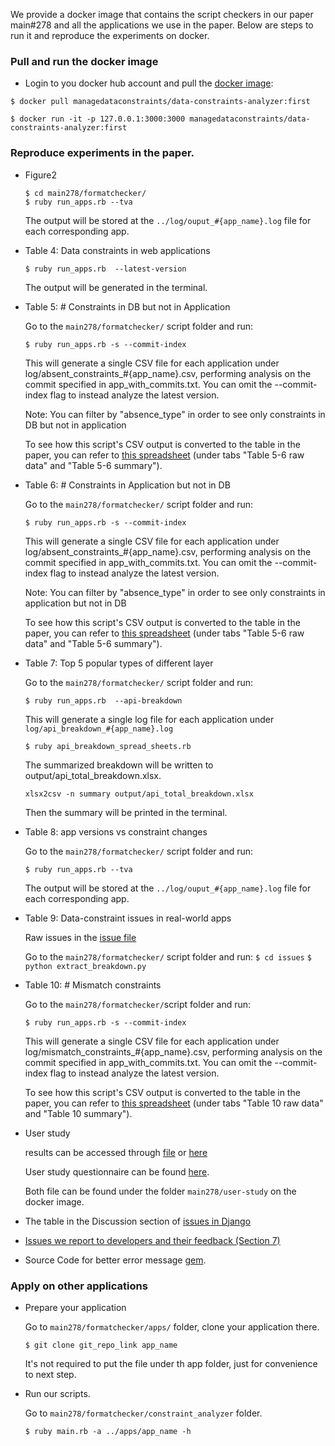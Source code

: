 We provide a docker image that contains the script checkers in our paper main#278 and all the applications we use in the paper.
Below are steps to run it and reproduce the experiments on docker.

### Pull and run the docker image 
* Login to you docker hub account and pull the [docker image](https://hub.docker.com/repository/docker/managedataconstraints/data-constraints-analyzer):
```
$ docker pull managedataconstraints/data-constraints-analyzer:first
```
```
$ docker run -it -p 127.0.0.1:3000:3000 managedataconstraints/data-constraints-analyzer:first
```


### Reproduce experiments in the paper.

* Figure2 
  ```
  $ cd main278/formatchecker/ 
  $ ruby run_apps.rb --tva
  ```
  The output will be stored at the `../log/ouput_#{app_name}.log` file for each corresponding app. 
   
  
* Table 4: Data constraints in web applications
  ```
  $ ruby run_apps.rb  --latest-version
  ```
  The output will be generated in the terminal. 
  
 
* Table 5: # Constraints in DB but not in Application

  Go to the `main278/formatchecker/`  script folder and run:
  ```
  $ ruby run_apps.rb -s --commit-index
  ```
  This will generate a single CSV file for each application under log/absent_constraints_#{app_name}.csv, performing analysis on the commit specified in app_with_commits.txt. You can omit the --commit-index flag to instead analyze the latest version.
  
  Note: You can filter by "absence_type" in order to see only constraints in DB but not in application
  
  To see how this script's CSV output is converted to the table in the paper, you can refer to [this spreadsheet](http://bit.ly/constraint-mismatch) (under tabs "Table 5-6 raw data" and "Table 5-6 summary").
  
* Table 6: # Constraints in Application but not in DB 

  Go to the `main278/formatchecker/`  script folder and run:
  ```
  $ ruby run_apps.rb -s --commit-index
  ```
  This will generate a single CSV file for each application under log/absent_constraints_#{app_name}.csv, performing analysis on the commit specified in app_with_commits.txt. You can omit the --commit-index flag to instead analyze the latest version.

  Note: You can filter by "absence_type" in order to see only constraints in application but not in DB
  
  To see how this script's CSV output is converted to the table in the paper, you can refer to [this spreadsheet](http://bit.ly/constraint-mismatch) (under tabs "Table 5-6 raw data" and "Table 5-6 summary").

* Table 7:  Top 5 popular types of different layer

  Go to the `main278/formatchecker/` script folder and run:
  ``` 
  $ ruby run_apps.rb  --api-breakdown
  ```
  This will generate a single log file for each application under ```log/api_breakdown_#{app_name}.log```
  ```
  $ ruby api_breakdown_spread_sheets.rb 
  ```
  
  The summarized breakdown will be written to output/api_total_breakdown.xlsx. 
  
  ```
  xlsx2csv -n summary output/api_total_breakdown.xlsx 
  ```
  Then the summary will be printed in the terminal.  

 
* Table 8: app versions vs constraint changes

  Go to the `main278/formatchecker/` script folder and run:
  ```
  $ ruby run_apps.rb --tva 
  ```
  The output will be stored at the `../log/ouput_#{app_name}.log` file for each corresponding app. 
   
 
* Table 9:  Data-constraint issues in real-world apps

  Raw issues in the [issue file](http://bit.ly/data-constraints-issues-in-Rails) 

  Go to the `main278/formatchecker/`  script folder and run:
  ```$ cd issues```
  ```$ python extract_breakdown.py```
  
* Table 10: # Mismatch constraints 

  Go to the `main278/formatchecker/`script folder and run:
  ```
  $ ruby run_apps.rb -s --commit-index
  ```
  This will generate a single CSV file for each application under log/mismatch_constraints_#{app_name}.csv, performing analysis on the commit specified in app_with_commits.txt. You can omit the --commit-index flag to instead analyze the latest version.
  
    To see how this script's CSV output is converted to the table in the paper, you can refer to [this spreadsheet](http://bit.ly/constraint-mismatch) (under tabs "Table 10 raw data" and "Table 10 summary").

* User study 
  
  results can be accessed through [file](https://osf.io/sg5x8/) or [here](https://hyperloop-rails.github.io/vibranium/docs/user-study.html)

  User study questionnaire can be found [here](https://osf.io/hb6tg/).
  
  Both file can be found under the folder `main278/user-study` on the docker image.

* The table in the Discussion section of [issues in Django](https://osf.io/4qgnt/) 

* [Issues we report to developers and their feedback (Section 7)](https://osf.io/3cvbz/)

* Source Code for better error message [gem](https://osf.io/wg2mb/).


### Apply on other applications

* Prepare your application

  Go to `main278/formatchecker/apps/` folder, clone your application there. 
  
  ```
  $ git clone git_repo_link app_name
  ```
  
  It's not required to put the file under th app folder, just for convenience to next step. 
  
* Run our scripts.

  Go to `main278/formatchecker/constraint_analyzer` folder. 
  
  ```
  $ ruby main.rb -a ../apps/app_name -h
  ```
